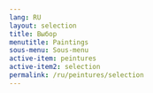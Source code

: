 ```yaml
---
lang: RU
layout: selection
title: Выбор
menutitle: Paintings
sous-menu: Sous-menu
active-item: peintures
active-item2: selection
permalink: /ru/peintures/selection
---
```

